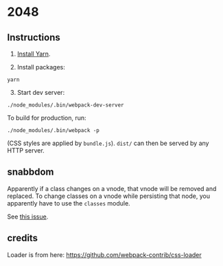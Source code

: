 # 2048

## Instructions

1. [Install Yarn](https://yarnpkg.com/en/docs/install).

2. Install packages:

```
yarn
```

3. Start dev server:

```shell
./node_modules/.bin/webpack-dev-server
```

To build for production, run:

```
./node_modules/.bin/webpack -p
```

(CSS styles are applied by `bundle.js`). `dist/` can then be served by any HTTP server.

## snabbdom

Apparently if a class changes on a vnode, that vnode will be removed and replaced. To change classes on a vnode while persisting that node, you apparently have to use the `classes` module.

See [this issue](https://github.com/snabbdom/snabbdom/issues/106).

## credits

Loader is from here: https://github.com/webpack-contrib/css-loader
